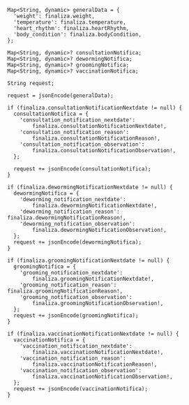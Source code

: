 
    Map<String, dynamic> generalData = {
      'weight': finaliza.weight,
      'temperature': finaliza.temperature,
      'heart_rhythm': finaliza.heartRhythm,
      'body_condition': finaliza.bodyCondition,
    };

    Map<String, dynamic>? consultationNotifica;
    Map<String, dynamic>? dewormingNotifica;
    Map<String, dynamic>? groomingNotifica;
    Map<String, dynamic>? vaccinationNotifica;

    String request;

    request = jsonEncode(generalData);

    if (finaliza.consultationNotificationNextdate != null) {
      consultationNotifica = {
        'consultation_notification_nextdate':
            finaliza.consultationNotificationNextdate!,
        'consultation_notification_reason':
            finaliza.consultationNotificationReason!,
        'consultation_notification_observation':
            finaliza.consultationNotificationObservation!,
      };

      request += jsonEncode(consultationNotifica);
    }

    if (finaliza.dewormingNotificationNextdate != null) {
      dewormingNotifica = {
        'deworming_notification_nextdate':
            finaliza.dewormingNotificationNextdate!,
        'deworming_notification_reason': finaliza.dewormingNotificationReason!,
        'deworming_notification_observation':
            finaliza.dewormingNotificationObservation!,
      };
      request += jsonEncode(dewormingNotifica);
    }

    if (finaliza.groomingNotificationNextdate != null) {
      groomingNotifica = {
        'grooming_notification_nextdate':
            finaliza.groomingNotificationNextdate!,
        'grooming_notification_reason': finaliza.groomingNotificationReason!,
        'grooming_notification_observation':
            finaliza.groomingNotificationObservation!,
      };
      request += jsonEncode(groomingNotifica);
    }

    if (finaliza.vaccinationNotificationNextdate != null) {
      vaccinationNotifica = {
        'vaccination_notification_nextdate':
            finaliza.vaccinationNotificationNextdate!,
        'vaccination_notification_reason':
            finaliza.vaccinationNotificationReason!,
        'vaccination_notification_observation':
            finaliza.vaccinationNotificationObservation!,
      };
      request += jsonEncode(vaccinationNotifica);
    }